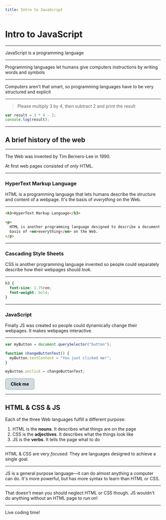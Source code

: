 ```yaml
---
title: Intro to JavaScript
---
```


# Intro to JavaScript

---

JavaScript is a programming language

---

Programming languages let humans give computers instructions by writing words and symbols

---

Computers aren't that smart, so programming languages have to be very structured and explicit

---

> Please multiply 3 by 4, then subtract 2 and print the result

```js
var result = 3 * 4 - 2;
console.log(result);
```

---

## A brief history of the web

---

The Web was invented by Tim Berners-Lee in 1990.

At first web pages consisted of _only_ HTML.

---

### HyperText Markup Language

HTML is a programming language that lets humans describe the structure and content of a webpage. It's the basis of _everything_ on the Web.

---

```html
<h3>HyperText Markup Language</h3>

<p>
  HTML is another programming language designed to describe a document. It's the
  basis of <em>everything</em> on the Web.
</p>
```

---

### Cascading Style Sheets

CSS is another programming language invented so people could separately describe how their webpages should _look_.

---

```css
h3 {
  font-size: 1.75rem;
  font-weight: bold;
}
```

---

### JavaScript

Finally JS was created so people could dynamically change their webpages. It makes webpages interactive.

---

```js
var myButton = document.querySelector("button");

function changeButtonText() {
  myButton.textContent = "You just clicked me!";
}

myButton.onclick = changeButtonText;
```

<button id="myButton">Click me</button>

<style>
  #myButton {
    border: 2px solid hsl(200, 20%, 75%);
    border-radius: 6px;
    padding: 0.5rem 1rem;
    background-color: hsl(200, 20%, 85%);
    font: inherit;
    font-weight: bold;
    cursor: pointer;
  }
</style>
<script>
  myButton.onclick = () => myButton.textContent = "You just clicked me!"
</script>

---

## HTML & CSS & JS

Each of the three Web languages fulfill a different purpose:

1. HTML is the **nouns**. It describes what things are on the page
1. CSS is the **adjectives**. It describes what the things look like
1. JS is the **verbs**. It tells the page what to do

---

HTML & CSS are very _focused_. They are languages designed to achieve a single goal.

---

JS is a general purpose language—it can do almost anything a computer can do. It's more powerful, but has more syntax to learn than HTML or CSS.

---

That doesn't mean you should neglect HTML or CSS though. JS wouldn't do anything without an HTML page to run on!

---

Live coding time!
